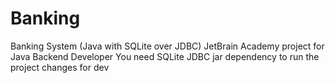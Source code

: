# Banking
Banking System (Java with SQLite over JDBC)
JetBrain Academy project for Java Backend Developer
You need SQLite JDBC jar dependency to run the project
changes for dev